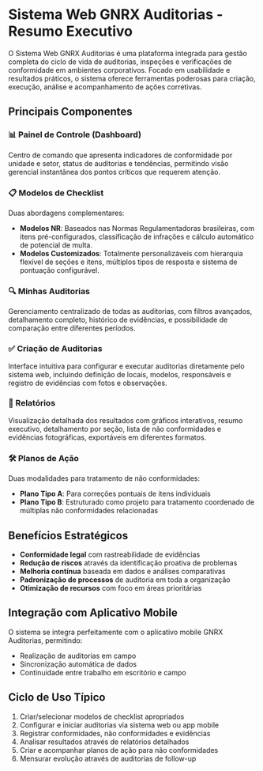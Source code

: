 # Sistema Web GNRX Auditorias - Resumo Executivo

O Sistema Web GNRX Auditorias é uma plataforma integrada para gestão completa do ciclo de vida de auditorias, inspeções e verificações de conformidade em ambientes corporativos. Focado em usabilidade e resultados práticos, o sistema oferece ferramentas poderosas para criação, execução, análise e acompanhamento de ações corretivas.

## Principais Componentes

### 📊 Painel de Controle (Dashboard)
Centro de comando que apresenta indicadores de conformidade por unidade e setor, status de auditorias e tendências, permitindo visão gerencial instantânea dos pontos críticos que requerem atenção.

### 📋 Modelos de Checklist
Duas abordagens complementares:
- **Modelos NR**: Baseados nas Normas Regulamentadoras brasileiras, com itens pré-configurados, classificação de infrações e cálculo automático de potencial de multa.
- **Modelos Customizados**: Totalmente personalizáveis com hierarquia flexível de seções e itens, múltiplos tipos de resposta e sistema de pontuação configurável.

### 🔍 Minhas Auditorias
Gerenciamento centralizado de todas as auditorias, com filtros avançados, detalhamento completo, histórico de evidências, e possibilidade de comparação entre diferentes períodos.

### ✅ Criação de Auditorias
Interface intuitiva para configurar e executar auditorias diretamente pelo sistema web, incluindo definição de locais, modelos, responsáveis e registro de evidências com fotos e observações.

### 📝 Relatórios
Visualização detalhada dos resultados com gráficos interativos, resumo executivo, detalhamento por seção, lista de não conformidades e evidências fotográficas, exportáveis em diferentes formatos.

### 🛠️ Planos de Ação
Duas modalidades para tratamento de não conformidades:
- **Plano Tipo A**: Para correções pontuais de itens individuais
- **Plano Tipo B**: Estruturado como projeto para tratamento coordenado de múltiplas não conformidades relacionadas

## Benefícios Estratégicos

- **Conformidade legal** com rastreabilidade de evidências
- **Redução de riscos** através da identificação proativa de problemas
- **Melhoria contínua** baseada em dados e análises comparativas
- **Padronização de processos** de auditoria em toda a organização
- **Otimização de recursos** com foco em áreas prioritárias

## Integração com Aplicativo Mobile

O sistema se integra perfeitamente com o aplicativo mobile GNRX Auditorias, permitindo:
- Realização de auditorias em campo
- Sincronização automática de dados
- Continuidade entre trabalho em escritório e campo

## Ciclo de Uso Típico

1. Criar/selecionar modelos de checklist apropriados
2. Configurar e iniciar auditorias via sistema web ou app mobile
3. Registrar conformidades, não conformidades e evidências
4. Analisar resultados através de relatórios detalhados
5. Criar e acompanhar planos de ação para não conformidades
6. Mensurar evolução através de auditorias de follow-up